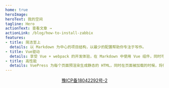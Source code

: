 ```yaml
---
home: true
heroImage: 
heroText: 我的空间
tagline: Hero
actionText: 查看文章 →
actionLink: /blog/how-to-install-zabbix
features:
- title: 简洁至上
  details: 以 Markdown 为中心的项目结构，以最少的配置帮助你专注于写作。
- title: Vue驱动
  details: 享受 Vue + webpack 的开发体验，在 Markdown 中使用 Vue 组件，同时可以使用 Vue 来开发自定义主题。
- title: 高性能
  details: VuePress 为每个页面预渲染生成静态的 HTML，同时在页面被加载的时候，将作为 SPA 运行。
---
```


<p align="center">
  <a href="http://www.beian.miit.gov.cn">豫ICP备18042292号-2</a>
</p>
